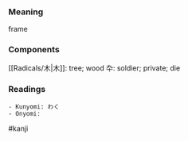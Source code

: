 ### Meaning

frame

### Components

[[Radicals/木|木]]: tree; wood 卆: soldier; private; die

### Readings

```
- Kunyomi: わく
- Onyomi: 
```

#kanji